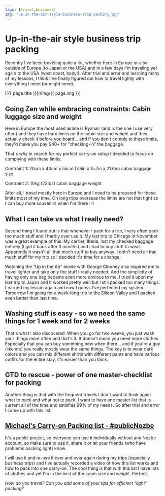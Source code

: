```yaml
---
tags: [travel,business]
img: "up-in-the-air-style-business-trip-packing.jpg"
---
```


# Up-in-the-air style business trip packing


Recently I've been traveling quite a lot, whether here in Europe or also outside of Europe (to Japan or the USA) and in a few days I'm traveling yet again to the USA (west coast, baby!). After trial and error and learning many of my lessons, I think I've finally figured out how to travel lightly with everything I need (or might need).

<!--More-->

![{{ page.title }}](/img/{{ page.img }})

## Going Zen while embracing constraints: Cabin luggage size and weight

Here in Europe the most used airline is Ryanair (and is the one I use very often) and they have hard limits on the cabin size and weight and they actually check it before you board... and if you don't comply to these limits, they'd make you pay $40+ for "checking-in" the baggage.

That's why in search for my perfect carry-on setup I decided to focus on complying with these limits:

Contraint 1: 20cm x 40cm x 55cm (7.8in x 15.7in x 21.6in) cabin baggage size.

Contraint 2: 10kg (22lbs) cabin baggage weight.

After all, I travel mostly here in Europe and I need to be prepared for these limits most of my time. On long trips overseas the limits are not that tight so I can buy more souvenirs when I'm there :-)

## What I can take vs what I really need?

Second thing I found out is that whenever I pack for a trip, I very often pack too much stuff and I hardly ever use it. My last trip to Chicago in November was a great example of this. My carrier, Iberia, lost my checked baggage entirely (I got it back after 3 months) and I had to buy stuff to wear. Apparently it wasn't all that much stuff to buy anyway. I didn't need all that much stuff for my trip so I decided it's time for a change.

Watching the "Up in the Air" movie with George Clooney also inspired me to travel lighter and take only the stuff I really needed. And the simplicity of having only one bag became even more obvious to me. I tried it upon my last trip to Japan and it worked pretty well but I still packed too many things. Learned my lesson again and now I guess I've perfected my system. Tomorrow I'm going for a week-long trip to the Silicon Valley and I packed even better than last time.

## Washing stuff is easy - so we need the same things for 1 week and for 2 weeks

That's what I also discovered. When you go for two weeks, you just wash your things more often and that's it. It doesn't mean you need more clothes. Especially that you can buy something new when there... and if you're a guy (like me) you really mostly wear the same things. The key is to wear dark colors and you can mix different shirts with different pants and have various outfits for the entire stay. It's easier than you think.

## GTD to rescue - power of one master-checklist for packing

Another thing is that with the frequent travels I don't want to think again what to pack and what not to pack. I want to have one master list that is current all of the time and satisfies 99% of my needs. So after trial and error I came up with this list:

## [Michael's Carry-on Packing list - #publicNozbe](http://nozbe.com/p/50ni)

It's a public project, so everyone can use it individually without any Nozbe account, so make sure to use it, share it or let your friends (who have problems packing light) know.

I will use it and re-use it over and over again during my trips (especially business trips) and I've actually recorded a video of how this list works and how to pack into one carry-on. The cool thing is that with this list I have lots of clothes and yet I'm in the limit of the cabin size and weight. Perfect.

_How do you travel? Can you add some of your tips for efficient "light" packing?_

  
  
  
 

  



[n]: https://michael.gratis/nozbe